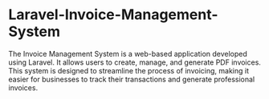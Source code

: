 # Laravel-Invoice-Management-System
The Invoice Management System is a web-based application developed using Laravel. It allows users to create, manage, and generate PDF invoices. This system is designed to streamline the process of invoicing, making it easier for businesses to track their transactions and generate professional invoices.
